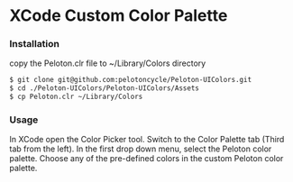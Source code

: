 # XCode Custom Color Palette

### Installation

copy the Peloton.clr file to ~/Library/Colors directory

```sh
$ git clone git@github.com:pelotoncycle/Peloton-UIColors.git
$ cd ./Peloton-UIColors/Peloton-UIColors/Assets
$ cp Peloton.clr ~/Library/Colors
```

### Usage

In XCode open the Color Picker tool. Switch to the Color Palette tab (Third tab from the left). In the first drop down menu, select the Peloton color palette. Choose any of the pre-defined colors in the custom Peloton color palette.